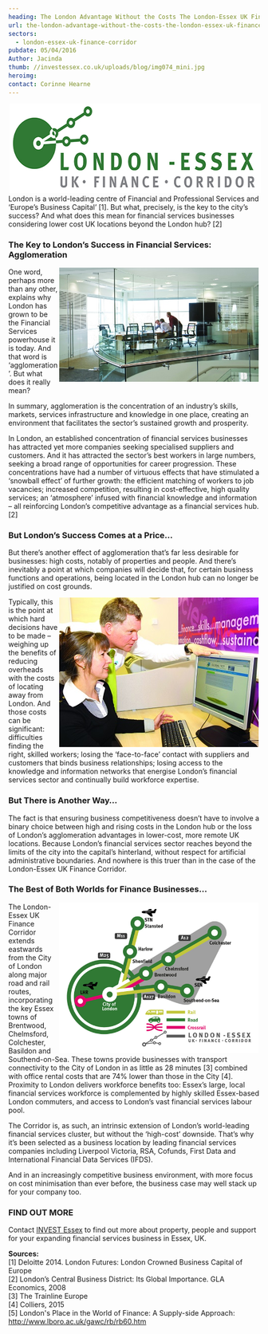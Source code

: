 ```yaml
---
heading: The London Advantage Without the Costs The London-Essex UK Finance Corridor
url: the-london-advantage-without-the-costs-the-london-essex-uk-finance-corridor
sectors:
  - london-essex-uk-finance-corridor 
pubdate: 05/04/2016
Author: Jacinda
thumb: //investessex.co.uk/uploads/blog/img074_mini.jpg
heroimg: 
contact: Corinne Hearne
---
```

<p><img alt='London Essex UK finance corridor' src='../uploads/blog/LEFC_Icon_V2.0-META_RGB_600px_.jpg' style='width: 600px; height: 179px; margin-left: 2px; margin-right: 2px;'/><br/>London is a world-leading centre of Financial and Professional Services and ‘Europe’s Business Capital’ [1]. But what, precisely, is the key to the city’s success? And what does this mean for financial services businesses considering lower cost UK locations beyond the London hub? [2]</p><h3>The Key to London’s Success in Financial Services: Agglomeration</h3><p><img alt='People at work in Essex' src='../uploads/blog/img074_700.jpg' style='width: 400px; height: 229px; margin-left: 2px; margin-right: 2px; float: right;'/>One word, perhaps more than any other, explains why London has grown to be the Financial Services powerhouse it is today. And that word is ‘agglomeration’. But what does it really mean?</p><p>In summary, agglomeration is the concentration of an industry’s skills, markets, services infrastructure and knowledge in one place, creating an environment that facilitates the sector’s sustained growth and prosperity.</p><p>In London, an established concentration of financial services businesses has attracted yet more companies seeking specialised suppliers and customers. And it has attracted the sector’s best workers in large numbers, seeking a broad range of opportunities for career progression. These concentrations have had a number of virtuous effects that have stimulated a ‘snowball effect’ of further growth: the efficient matching of workers to job vacancies; increased competition, resulting in cost-effective, high quality services; an ‘atmosphere’ infused with financial knowledge and information – all reinforcing London’s competitive advantage as a financial services hub. [2]</p><h3>But London’s Success Comes at a Price…</h3><p>But there’s another effect of agglomeration that’s far less desirable for businesses: high costs, notably of properties and people. And there’s inevitably a point at which companies will decide that, for certain business functions and operations, being located in the London hub can no longer be justified on cost grounds.</p><p><img alt='People at work' src='../uploads/blog/IE6_400.jpg' style='width: 400px; height: 300px; margin-left: 2px; margin-right: 2px; float: right;'/>Typically, this is the point at which hard decisions have to be made – weighing up the benefits of reducing overheads with the costs of locating away from London. And those costs can be significant: difficulties finding the right, skilled workers; losing the ‘face-to-face’ contact with suppliers and customers that binds business relationships; losing access to the knowledge and information networks that energise London’s financial services sector and continually build workforce expertise.</p><h3>But There is Another Way…</h3><p>The fact is that ensuring business competitiveness doesn’t have to involve a binary choice between high and rising costs in the London hub or the loss of London’s agglomeration advantages in lower-cost, more remote UK locations. Because London’s financial services sector reaches beyond the limits of the city into the capital’s hinterland, without respect for artificial administrative boundaries. And nowhere is this truer than in the case of the London-Essex UK Finance Corridor.</p><h3>The Best of Both Worlds for Finance Businesses…</h3><p><img alt='London - Essex UK finance corridor' src='../uploads/blog/London-Essex-Finance-Corridor_GREENS_RGB.jpg' style='line-height: 20.8px; width: 400px; height: 302px; float: right; margin-left: 2px; margin-right: 2px;'/></p><p>The London-Essex UK Finance Corridor extends eastwards from the City of London along major road and rail routes, incorporating the key Essex towns of Brentwood, Chelmsford, Colchester, Basildon and Southend-on-Sea. These towns provide businesses with transport connectivity to the City of London in as little as 28 minutes [3] combined with office rental costs that are 74% lower than those in the City [4]. Proximity to London delivers workforce benefits too: Essex’s large, local financial services workforce is complemented by highly skilled Essex-based London commuters, and access to London’s vast financial services labour pool.</p><p>The Corridor is, as such, an intrinsic extension of London’s world-leading financial services cluster, but without the ‘high-cost’ downside. That’s why it’s been selected as a business location by leading financial services companies including Liverpool Victoria, RSA, Cofunds, First Data and International Financial Data Services (IFDS).</p><p>And in an increasingly competitive business environment, with more focus on cost minimisation than ever before, the business case may well stack up for your company too.</p><h3>FIND OUT MORE</h3><p>Contact <a href='../index.html'>INVEST Essex</a> to find out more about property, people and support for your expanding financial services business in Essex, UK.</p><p><strong>Sources:</strong><br/>[1] Deloitte 2014. London Futures: London Crowned Business Capital of Europe<br/>[2] London’s Central Business District: Its Global Importance. GLA Economics, 2008<br/>[3] The Trainline Europe<br/>[4] Colliers, 2015<br/>[5] London's Place in the World of Finance: A Supply-side Approach: <a href='http://www.lboro.ac.uk/gawc/rb/rb60.htm'>http://www.lboro.ac.uk/gawc/rb/rb60.htm</a></p>